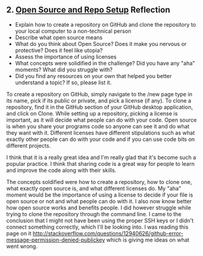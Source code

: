## 2. [Open Source and Repo Setup](2_set_up_repo/readme.md) Reflection

* Explain how to create a repository on GitHub and clone the repository to your local computer to a non-technical person
* Describe what open source means
* What do you think about Open Source? Does it make you nervous or protective? Does it feel like utopia?
* Assess the importance of using licenses
* What concepts were solidified in the challenge? Did you have any "aha" moments? What did you struggle with?
* Did you find any resources on your own that helped you better understand a topic? If so, please list it.

<!-- Add your reflection here. Remove the comment markers -->
To create a repository on GitHub, simply navigate to the /new page type in its name, pick if its public or private, and pick a license (if any). To clone a repository, find it in the GitHub section of your GitHub desktop application, and click on Clone. While setting up a repository, picking a license is important, as it will decide what people can do with your code. Open source is when you share your programs code so anyone can see it and do what they want with it. Different licenses have different stipulations such as what exactly other people can do with your code and if you can use code bits on different projects.

I think that it is a really great idea and I'm really glad that it's become such a popular practice. I think that sharing code is a great way for people to learn and improve the code along with their skills.

The concepts soldified were how to create a repository, how to clone one, what exactly open source is, and what different licenses do. My "aha" moment would be the importance of using a license to decide if your file is open source or not and what people can do with it. I also now know better how open source works and benefits people. I did however struggle while trying to clone the repository through the command line. I came to the conclusion that I might not have been using the proper SSH keys or I didn't connect something correctly, which I'll be looking into. I was reading this page on it http://stackoverflow.com/questions/12940626/github-error-message-permission-denied-publickey which is giving me ideas on what went wrong.
